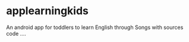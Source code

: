# applearningkids
An android app for toddlers to learn English through Songs with sources code ....
